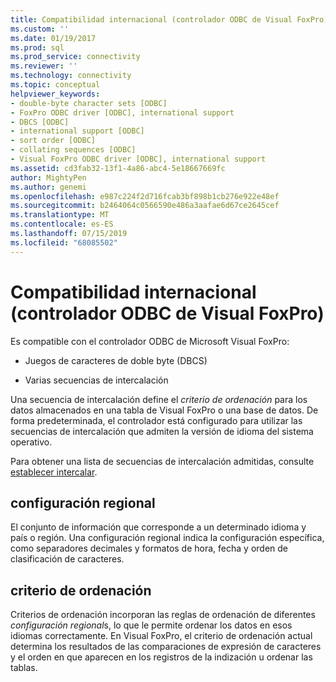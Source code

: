 ```yaml
---
title: Compatibilidad internacional (controlador ODBC de Visual FoxPro) | Microsoft Docs
ms.custom: ''
ms.date: 01/19/2017
ms.prod: sql
ms.prod_service: connectivity
ms.reviewer: ''
ms.technology: connectivity
ms.topic: conceptual
helpviewer_keywords:
- double-byte character sets [ODBC]
- FoxPro ODBC driver [ODBC], international support
- DBCS [ODBC]
- international support [ODBC]
- sort order [ODBC]
- collating sequences [ODBC]
- Visual FoxPro ODBC driver [ODBC], international support
ms.assetid: cd3fab32-13f1-4a86-abc4-5e18667669fc
author: MightyPen
ms.author: genemi
ms.openlocfilehash: e987c224f2d716fcab3bf898b1cb276e922e48ef
ms.sourcegitcommit: b2464064c0566590e486a3aafae6d67ce2645cef
ms.translationtype: MT
ms.contentlocale: es-ES
ms.lasthandoff: 07/15/2019
ms.locfileid: "68085502"
---
```

# <a name="international-support-visual-foxpro-odbc-driver"></a>Compatibilidad internacional (controlador ODBC de Visual FoxPro)
Es compatible con el controlador ODBC de Microsoft Visual FoxPro:  
  
-   Juegos de caracteres de doble byte (DBCS)  
  
-   Varias secuencias de intercalación  
  
 Una secuencia de intercalación define el *criterio de ordenación* para los datos almacenados en una tabla de Visual FoxPro o una base de datos. De forma predeterminada, el controlador está configurado para utilizar las secuencias de intercalación que admiten la versión de idioma del sistema operativo.  
  
 Para obtener una lista de secuencias de intercalación admitidas, consulte [establecer intercalar](../../odbc/microsoft/set-collate-command.md).  
  
## <a name="locale"></a>configuración regional  
 El conjunto de información que corresponde a un determinado idioma y país o región. Una configuración regional indica la configuración específica, como separadores decimales y formatos de hora, fecha y orden de clasificación de caracteres.  
  
## <a name="sort-order"></a>criterio de ordenación  
 Criterios de ordenación incorporan las reglas de ordenación de diferentes *configuración regional*s, lo que le permite ordenar los datos en esos idiomas correctamente. En Visual FoxPro, el criterio de ordenación actual determina los resultados de las comparaciones de expresión de caracteres y el orden en que aparecen en los registros de la indización u ordenar las tablas.
